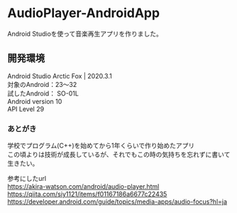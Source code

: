 # AudioPlayer-AndroidApp  
Android Studioを使って音楽再生アプリを作りました。  

## 開発環境  
Android Studio Arctic Fox | 2020.3.1  
対象のAndroid：23～32  
試したAndroid：
  SO-01L  
  Android version 10  
  API Level 29

### あとがき  
学校でプログラム(C++)を始めてから1年くらいで作り始めたアプリ  
この頃よりは技術が成長しているが、それでもこの時の気持ちを忘れずに書いて生きたい。  

参考にしたurl  
<https://akira-watson.com/android/audio-player.html>  
<https://qiita.com/siy1121/items/f01167186a6677c22435>  
<https://developer.android.com/guide/topics/media-apps/audio-focus?hl=ja>
